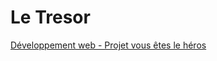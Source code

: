 # Le Tresor

[Développement web - Projet vous êtes le héros]([https://site.com](https://smnarnold.com/projets/vous-etes-le-heros)https://smnarnold.com/projets/vous-etes-le-heros)
